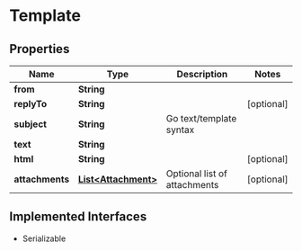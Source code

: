

# Template


## Properties

| Name | Type | Description | Notes |
|------------ | ------------- | ------------- | -------------|
|**from** | **String** |  |  |
|**replyTo** | **String** |  |  [optional] |
|**subject** | **String** | Go text/template syntax |  |
|**text** | **String** |  |  |
|**html** | **String** |  |  [optional] |
|**attachments** | [**List&lt;Attachment&gt;**](Attachment.md) | Optional list of attachments |  [optional] |


## Implemented Interfaces

* Serializable


